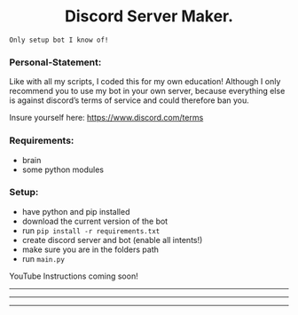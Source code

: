 <h1 align="center">Discord Server Maker.</h1>

`Only setup bot I know of!`

### Personal-Statement:
Like with all my scripts, I coded this for my own education! Although I only recommend you to use my bot in your own server, because everything else is against discord’s terms of service and could therefore ban you.

Insure yourself here: https://www.discord.com/terms

### Requirements:
- brain
- some python modules

### Setup:
- have python and pip installed
- download the current version of the bot
- run `pip install -r requirements.txt`
- create discord server and bot (enable all intents!)
- make sure you are in the folders path
- run `main.py`

YouTube Instructions coming soon!

---
---
---

